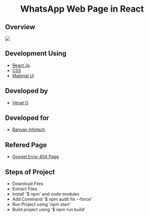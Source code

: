 <h1 align="center">WhatsApp Web Page in React</h1>

## Overview

<a href="https://github.com/Venkat-Banyan/Venkat-Banyan/edit/main/WhatsApp_Web_React"><img src="https://github.com/Venkat-Banyan/Venkat-Banyan/blob/main/WhatsApp_Web_React/Whatsapp_Web_React.png"></a>


## Development Using
- [React Js](https://es.reactjs.org/)
- [CSS](https://www.w3schools.com/css/css_intro.asp)
- [Material Ui](https://mui.com/)

## Developed by
- [Venat G](https://github.com/Venkat-Banyan/)

## Developed for
- [Banyan Infotech](https://www.banyaninfotech.com/)

## Refered Page
- [Googel Error 404 Page](https://web.whatsapp.com/)

## Steps of Project
- Download Files
- Extract Files
- Install '$ npm' and node modules
- Add Command '$ npm audit fix --force'
- Run Project using 'npm start'
- Build project using '$ npm run build'

